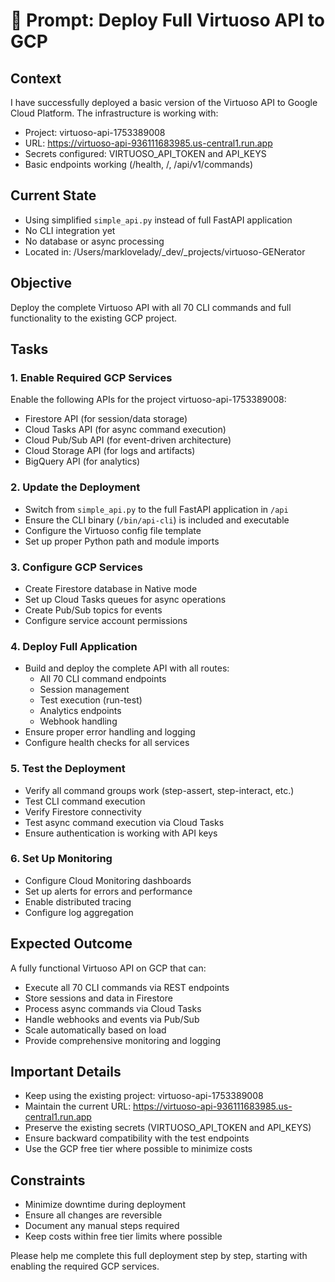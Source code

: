 # 🚀 Prompt: Deploy Full Virtuoso API to GCP

## Context

I have successfully deployed a basic version of the Virtuoso API to Google Cloud Platform. The infrastructure is working with:

- Project: virtuoso-api-1753389008
- URL: https://virtuoso-api-936111683985.us-central1.run.app
- Secrets configured: VIRTUOSO_API_TOKEN and API_KEYS
- Basic endpoints working (/health, /, /api/v1/commands)

## Current State

- Using simplified `simple_api.py` instead of full FastAPI application
- No CLI integration yet
- No database or async processing
- Located in: /Users/marklovelady/\_dev/\_projects/virtuoso-GENerator

## Objective

Deploy the complete Virtuoso API with all 70 CLI commands and full functionality to the existing GCP project.

## Tasks

### 1. Enable Required GCP Services

Enable the following APIs for the project virtuoso-api-1753389008:

- Firestore API (for session/data storage)
- Cloud Tasks API (for async command execution)
- Cloud Pub/Sub API (for event-driven architecture)
- Cloud Storage API (for logs and artifacts)
- BigQuery API (for analytics)

### 2. Update the Deployment

- Switch from `simple_api.py` to the full FastAPI application in `/api`
- Ensure the CLI binary (`/bin/api-cli`) is included and executable
- Configure the Virtuoso config file template
- Set up proper Python path and module imports

### 3. Configure GCP Services

- Create Firestore database in Native mode
- Set up Cloud Tasks queues for async operations
- Create Pub/Sub topics for events
- Configure service account permissions

### 4. Deploy Full Application

- Build and deploy the complete API with all routes:
  - All 70 CLI command endpoints
  - Session management
  - Test execution (run-test)
  - Analytics endpoints
  - Webhook handling
- Ensure proper error handling and logging
- Configure health checks for all services

### 5. Test the Deployment

- Verify all command groups work (step-assert, step-interact, etc.)
- Test CLI command execution
- Verify Firestore connectivity
- Test async command execution via Cloud Tasks
- Ensure authentication is working with API keys

### 6. Set Up Monitoring

- Configure Cloud Monitoring dashboards
- Set up alerts for errors and performance
- Enable distributed tracing
- Configure log aggregation

## Expected Outcome

A fully functional Virtuoso API on GCP that can:

- Execute all 70 CLI commands via REST endpoints
- Store sessions and data in Firestore
- Process async commands via Cloud Tasks
- Handle webhooks and events via Pub/Sub
- Scale automatically based on load
- Provide comprehensive monitoring and logging

## Important Details

- Keep using the existing project: virtuoso-api-1753389008
- Maintain the current URL: https://virtuoso-api-936111683985.us-central1.run.app
- Preserve the existing secrets (VIRTUOSO_API_TOKEN and API_KEYS)
- Ensure backward compatibility with the test endpoints
- Use the GCP free tier where possible to minimize costs

## Constraints

- Minimize downtime during deployment
- Ensure all changes are reversible
- Document any manual steps required
- Keep costs within free tier limits where possible

Please help me complete this full deployment step by step, starting with enabling the required GCP services.
